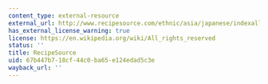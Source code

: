 ```yaml
---
content_type: external-resource
external_url: http://www.recipesource.com/ethnic/asia/japanese/indexall.html
has_external_license_warning: true
license: https://en.wikipedia.org/wiki/All_rights_reserved
status: ''
title: RecipeSource
uid: 67b447b7-18cf-44c0-ba65-e124edad5c3e
wayback_url: ''
---
```

